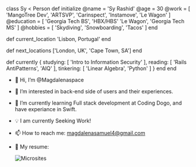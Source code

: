 class Sy < Person
  def initialize
    @name = 'Sy Rashid'
    @age = 30
    @work = [ 'MangoTree Dev', 'ARTSVP', 'Carinspect', 'Instamove', 'Le Wagon' ]
    @education = [ 'Georgia Tech BS', 'HBX/HBS' 'Le Wagon', 'Georgia Tech MS' ]
    @hobbies = [ 'Skydiving', 'Snowboarding', 'Tacos' ]
  end

  def current_location
    'Lisbon, Portugal'
  end

  def next_locations
    ['London, UK', 'Cape Town, SA']
  end

  def currently
    {
      studying: [ 'Intro to Information Security' ],
      reading: [ 'Rails AntiPatterns', 'AIQ' ],
      tinkering: [ 'Linear Algebra', 'Python' ]
     }
  end
end

- 👋 Hi, I’m @Magdalenaspace                                                                                                           
- 👀 I’m interested in back-end side of users and their experiences.
- 🤖 I’m currently learning Full stack development at Coding Dogo, and have experiance in Swift. 
- 💡 I am currently Seeking Work!
- 📫  How to reach me: magdalenasamuel4@gmail.com
- 💫 My resume:

  ![Microsites](https://user-images.githubusercontent.com/96504344/208601338-68a6b411-1874-4606-87df-afc8bda130ea.gif)                    

<!---
Magdalenaspace/Magdalenaspace is a ✨ special ✨ repository because its `README.md` (this file) appears on your GitHub profile.
You can click the Preview link to take a look at your changes.
--->

